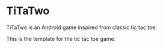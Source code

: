 # TiTaTwo
TiTaTwo is an Android game inspired from classic tic tac toe.

This is the template for the tic tac toe game.
